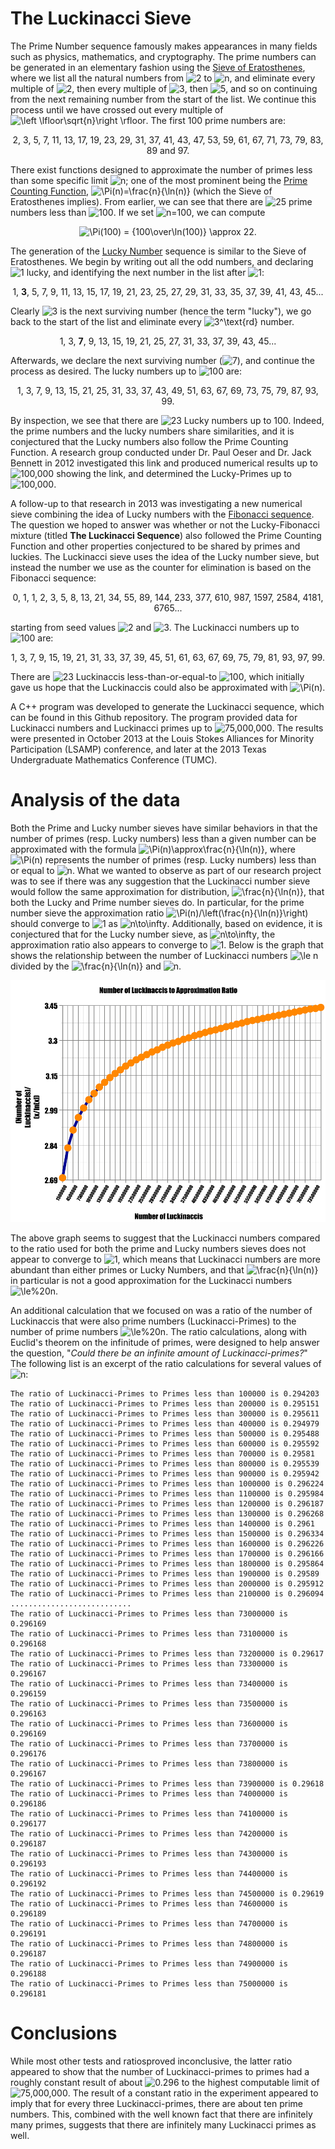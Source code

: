 # The Luckinacci Sieve

The Prime Number sequence famously makes appearances in many fields such as physics, mathematics, and cryptography. The prime numbers can be generated in an elementary fashion using the <a href="http://mathworld.wolfram.com/SieveofEratosthenes.html" target="_blank">Sieve of Eratosthenes</a>, where we list all the natural numbers from <img src="https://latex.codecogs.com/gif.latex?2" title="2" /> to <img src="https://latex.codecogs.com/gif.latex?n" title="n" />, and eliminate every multiple of <img src="https://latex.codecogs.com/gif.latex?2" title="2" />, then every multiple of <img src="https://latex.codecogs.com/gif.latex?3" title="3" />, then <img src="https://latex.codecogs.com/gif.latex?5" title="5" />, and so on continuing from the next remaining number from the start of the list. We continue this process until we have crossed out every multiple of <img src="https://latex.codecogs.com/gif.latex?\left&space;\lfloor\sqrt{n}\right&space;\rfloor" title="\left \lfloor\sqrt{n}\right \rfloor" />. The first 100 prime numbers are:

<p align="center">2, 3, 5, 7, 11, 13, 17, 19, 23, 29, 31, 37, 41, 43, 47, 53, 59, 61, 67, 71, 73, 79, 83, 89 and 97.</p>

There exist functions designed to approximate the number of primes less than some specific limit <img src="https://latex.codecogs.com/gif.latex?n" title="n" />; one of the most prominent being the <a href="http://mathworld.wolfram.com/PrimeCountingFunction.html" target="_blank">Prime Counting Function</a>, <img src="https://latex.codecogs.com/gif.latex?\Pi(n)=\frac{n}{\ln(n)}" title="\Pi(n)=\frac{n}{\ln(n)}" /> (which the Sieve of Eratosthenes implies). From earlier, we can see that there are <img src="https://latex.codecogs.com/gif.latex?25" title="25" /> prime numbers less than <img src="https://latex.codecogs.com/gif.latex?100" title="100" />. If we set <img src="https://latex.codecogs.com/gif.latex?n=100" title="n=100" />, we can compute <p align="center"><img src="https://latex.codecogs.com/gif.latex?\Pi(100)&space;=&space;{100\over\ln(100)}&space;\approx&space;22." title="\Pi(100) = {100\over\ln(100)} \approx 22." /></p>

The generation of the <a href="http://mathworld.wolfram.com/LuckyNumber.html" target="_blank">Lucky Number</a> sequence is similar to the Sieve of Eratosthenes. We begin by writing out all the odd numbers, and declaring <img src="https://latex.codecogs.com/gif.latex?1" title="1" /> lucky, and identifying the next number in the list after <img src="https://latex.codecogs.com/gif.latex?1" title="1" />:

<p align="center">1, <strong>3</strong>, 5, 7, 9, 11, 13, 15, 17, 19, 21, 23, 25, 27, 29, 31, 33, 35, 37, 39, 41, 43, 45...</p>

Clearly <img src="https://latex.codecogs.com/gif.latex?3" title="3" /> is the next surviving number (hence the term "lucky"), we go back to the start of the list and eliminate every <img src="https://latex.codecogs.com/gif.latex?3^\text{rd}" title="3^\text{rd}" /> number. 

<p align="center">1, 3, <strong>7</strong>, 9, 13, 15, 19, 21, 25, 27, 31, 33, 37, 39, 43, 45...</p>

Afterwards, we declare the next surviving number (<img src="https://latex.codecogs.com/gif.latex?7" title="7" />), and continue the process as desired. The lucky numbers up to <img src="https://latex.codecogs.com/gif.latex?100" title="100" /> are:

<p align="center">1, 3, 7, 9, 13, 15, 21, 25, 31, 33, 37, 43, 49, 51, 63, 67, 69, 73, 75, 79, 87, 93, 99.</p>

By inspection, we see that there are <img src="https://latex.codecogs.com/gif.latex?23" title="23" /> Lucky numbers up to 100. Indeed, the prime numbers and the lucky numbers share similarities, and it is conjectured that the Lucky numbers also follow the Prime Counting Function. A research group conducted under Dr. Paul Oeser and Dr. Jack Bennett in 2012 investigated this link and produced numerical results up to <img src="https://latex.codecogs.com/gif.latex?100,000" title="100,000" /> showing the link, and determined the Lucky-Primes up to <img src="https://latex.codecogs.com/gif.latex?100,000" title="100,000" />.

A follow-up to that research in 2013 was investigating a new numerical sieve combining the idea of Lucky numbers with the <a href="http://mathworld.wolfram.com/FibonacciNumber.html">Fibonacci sequence</a>. The question we hoped to answer was whether or not the Lucky-Fibonacci mixture (titled <strong>The Luckinacci Sequence</strong>) also followed the Prime Counting Function and other properties conjectured to be shared by primes and luckies. The Luckinacci sieve uses the idea of the Lucky number sieve, but instead the number we use as the counter for elimination is based on the Fibonacci sequence:

<p align="center">0, 1, 1, 2, 3, 5, 8, 13, 21, 34, 55, 89, 144, 233, 377, 610, 987, 1597, 2584, 4181, 6765...</p>

starting from seed values <img src="https://latex.codecogs.com/gif.latex?2" title="2" /> and <img src="https://latex.codecogs.com/gif.latex?3" title="3" />. The Luckinacci numbers up to <img src="https://latex.codecogs.com/gif.latex?100" title="100" /> are:

<p align="center">1, 3, 7, 9, 15, 19, 21, 31, 33, 37, 39, 45, 51, 61, 63, 67, 69, 75, 79, 81, 93, 97, 99.</p>

There are <img src="https://latex.codecogs.com/gif.latex?23" title="23" /> Luckinaccis less-than-or-equal-to <img src="https://latex.codecogs.com/gif.latex?100" title="100" />, which initially gave us hope that the Luckinaccis could also be approximated with <img src="https://latex.codecogs.com/gif.latex?\Pi(n)" title="\Pi(n)" />.

A C++ program was developed to generate the Luckinacci sequence, which can be found in this Github repository. The program provided data for Luckinacci numbers and Luckinacci primes up to <img src="https://latex.codecogs.com/gif.latex?75,000,000" title="75,000,000" />. The results were presented in October 2013 at the Louis Stokes Alliances for Minority Participation (LSAMP) conference, and later at the 2013 Texas Undergraduate Mathematics Conference (TUMC).

# Analysis of the data

Both the Prime and Lucky number sieves have similar behaviors in that the number of primes (resp. Lucky numbers) 
less than a given number can be approximated with the formula <img src="https://latex.codecogs.com/gif.latex?\Pi(n)\approx\frac{n}{\ln(n)}" title="\Pi(n)\approx\frac{n}{\ln(n)}" />, where <img src="https://latex.codecogs.com/gif.latex?\Pi(n)" title="\Pi(n)" /> represents the number of primes (resp. Lucky numbers) less than or equal to <img src="https://latex.codecogs.com/gif.latex?n" title="n" />. What we wanted to observe as part of our research project was to see if there was any suggestion that the Luckinacci number sieve would follow the same approximation for distribution, <img src="https://latex.codecogs.com/gif.latex?\frac{n}{\ln(n)}" title="\frac{n}{\ln(n)}" />, that both the Lucky and Prime number sieves do. In particular, for the prime number sieve the approximation ratio <img src="https://latex.codecogs.com/gif.latex?\Pi(n)/\left(\frac{n}{\ln(n)}\right)" title="\Pi(n)/\left(\frac{n}{\ln(n)}\right)" /> should converge to <img src="https://latex.codecogs.com/gif.latex?1" title="1" /> as <img src="https://latex.codecogs.com/gif.latex?n\to\infty" title="n\to\infty" />. Additionally, based on evidence, it is conjectured that for the Lucky number sieve, as <img src="https://latex.codecogs.com/gif.latex?n\to\infty" title="n\to\infty" />, the approximation ratio also appears to converge to <img src="https://latex.codecogs.com/gif.latex?1" title="1" />. Below is the graph that shows the relationship between the number of Luckinacci numbers <img src="https://latex.codecogs.com/gif.latex?\le%20n" title="\le n" /> divided by the <img src="https://latex.codecogs.com/gif.latex?\frac{n}{\ln(n)}" title="\frac{n}{\ln(n)}" /> and <img src="https://latex.codecogs.com/gif.latex?n" title="n" />.

<p align="center"><img src="img/graph.png" /></p>

The above graph seems to suggest that the Luckinacci numbers 
compared to the ratio used for both the prime and Lucky numbers sieves does not appear to converge 
to <img src="https://latex.codecogs.com/gif.latex?1" title="1" />, which means that Luckinacci numbers are more abundant than either primes or Lucky Numbers, 
and that <img src="https://latex.codecogs.com/gif.latex?\frac{n}{\ln(n)}" title="\frac{n}{\ln(n)}" /> in particular is not a good approximation for the Luckinacci numbers <img src="https://latex.codecogs.com/gif.latex?\le%20n" title="\le%20n" />.

An additional calculation that we focused on was a ratio of the number of 
Luckinaccis that were also prime numbers (Luckinacci-Primes) to the number of prime numbers 
<img src="https://latex.codecogs.com/gif.latex?\le%20n" title="\le%20n" />. The ratio calculations, along with Euclid's theorem on the infinitude of primes, were 
designed to help answer the question, "<em>Could there be an infinite 
amount of Luckinacci-primes?</em>" The following list is an excerpt of the ratio 
calculations for several values of <img src="https://latex.codecogs.com/gif.latex?n" title="n" />:

```
The ratio of Luckinacci-Primes to Primes less than 100000 is 0.294203
The ratio of Luckinacci-Primes to Primes less than 200000 is 0.295151
The ratio of Luckinacci-Primes to Primes less than 300000 is 0.295611
The ratio of Luckinacci-Primes to Primes less than 400000 is 0.294979
The ratio of Luckinacci-Primes to Primes less than 500000 is 0.295488
The ratio of Luckinacci-Primes to Primes less than 600000 is 0.295592
The ratio of Luckinacci-Primes to Primes less than 700000 is 0.29581
The ratio of Luckinacci-Primes to Primes less than 800000 is 0.295539
The ratio of Luckinacci-Primes to Primes less than 900000 is 0.295942
The ratio of Luckinacci-Primes to Primes less than 1000000 is 0.296224
The ratio of Luckinacci-Primes to Primes less than 1100000 is 0.295984
The ratio of Luckinacci-Primes to Primes less than 1200000 is 0.296187
The ratio of Luckinacci-Primes to Primes less than 1300000 is 0.296268
The ratio of Luckinacci-Primes to Primes less than 1400000 is 0.2961
The ratio of Luckinacci-Primes to Primes less than 1500000 is 0.296334
The ratio of Luckinacci-Primes to Primes less than 1600000 is 0.296226
The ratio of Luckinacci-Primes to Primes less than 1700000 is 0.296166
The ratio of Luckinacci-Primes to Primes less than 1800000 is 0.295864
The ratio of Luckinacci-Primes to Primes less than 1900000 is 0.29589
The ratio of Luckinacci-Primes to Primes less than 2000000 is 0.295912
The ratio of Luckinacci-Primes to Primes less than 2100000 is 0.296094
...........................
The ratio of Luckinacci-Primes to Primes less than 73000000 is 0.296169
The ratio of Luckinacci-Primes to Primes less than 73100000 is 0.296168
The ratio of Luckinacci-Primes to Primes less than 73200000 is 0.29617
The ratio of Luckinacci-Primes to Primes less than 73300000 is 0.296167
The ratio of Luckinacci-Primes to Primes less than 73400000 is 0.296159
The ratio of Luckinacci-Primes to Primes less than 73500000 is 0.296163
The ratio of Luckinacci-Primes to Primes less than 73600000 is 0.296169
The ratio of Luckinacci-Primes to Primes less than 73700000 is 0.296176
The ratio of Luckinacci-Primes to Primes less than 73800000 is 0.296167
The ratio of Luckinacci-Primes to Primes less than 73900000 is 0.29618
The ratio of Luckinacci-Primes to Primes less than 74000000 is 0.296186
The ratio of Luckinacci-Primes to Primes less than 74100000 is 0.296177
The ratio of Luckinacci-Primes to Primes less than 74200000 is 0.296187
The ratio of Luckinacci-Primes to Primes less than 74300000 is 0.296193
The ratio of Luckinacci-Primes to Primes less than 74400000 is 0.296192
The ratio of Luckinacci-Primes to Primes less than 74500000 is 0.29619
The ratio of Luckinacci-Primes to Primes less than 74600000 is 0.296189
The ratio of Luckinacci-Primes to Primes less than 74700000 is 0.296191
The ratio of Luckinacci-Primes to Primes less than 74800000 is 0.296187
The ratio of Luckinacci-Primes to Primes less than 74900000 is 0.296188
The ratio of Luckinacci-Primes to Primes less than 75000000 is 0.296181
```
# Conclusions

While most other tests and ratiosproved inconclusive, the latter ratio appeared to show that the number of Luckinacci-primes to primes had a roughly
constant result of about <img src="https://latex.codecogs.com/gif.latex?0.296" title="0.296" /> to the highest computable limit of <img src="https://latex.codecogs.com/gif.latex?75,000,000" title="75,000,000" />. The result of a constant ratio in the experiment
appeared to imply that for every three Luckinacci-primes, there are about ten prime numbers. This, combined 
with the well known fact that there are infinitely many primes, suggests that there are infinitely many Luckinacci 
primes as well.

